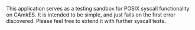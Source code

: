 <!--@TAG(NICTA_BSD)-->
This application serves as a testing sandbox for POSIX syscall functionality on CAmkES. It is
intended to be simple, and just fails on the first error discovered. Please feel free to extend it
with further syscall tests.

